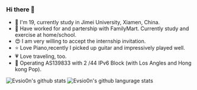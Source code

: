 ### Hi there 👋

<!--
**Evsio0n/evsio0n** is a ✨ _special_ ✨ repository because its `README.md` (this file) appears on your GitHub profile.

Here are some ideas to get you started:

- 🔭 I’m currently working on ...
- 🌱 I’m currently learning ...
- 👯 I’m looking to collaborate on ...
- 🤔 I’m looking for help with ...
- 💬 Ask me about ...
- 📫 How to reach me: ...
- 😄 Pronouns: ...
- ⚡ Fun fact: ...
-->

- 🏫 I'm 19, currently study in Jimei University, Xiamen, China.
- 🏪 Have worked for and partership with FamilyMart. Currently study and exercise at home/school.
- 😍 I am very willing to accept the internship invitation.
- ⭐️ Love Piano,recently I picked up guitar and impressively played well.
- 💗 Love traveling, too. 
- 🔌 Operating AS139833 with 2 /44 IPv6 Block (with Los Angles and Hong kong Pop).

![Evsio0n's github stats](https://github-readme-stats.vercel.app/api?username=evsio0n)
![Evsio0n's github langurage stats](https://github-readme-stats.vercel.app/api/top-langs/?username=evsio0n&hide=jasmin,objective-j,html,css&langs_count=8&layout=compact)
